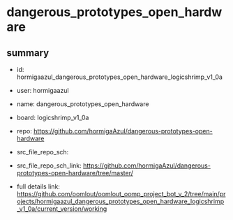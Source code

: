 # dangerous_prototypes_open_hardware
 
## summary 
* id: hormigaazul_dangerous_prototypes_open_hardware_logicshrimp_v1_0a
* user: hormigaazul
* name: dangerous_prototypes_open_hardware
* board: logicshrimp_v1_0a
* repo: https://github.com/hormigaAzul/dangerous-prototypes-open-hardware



* src_file_repo_sch: 
* src_file_repo_sch_link: https://github.com/hormigaAzul/dangerous-prototypes-open-hardware/tree/master/
* full details link: https://github.com/oomlout/oomlout_oomp_project_bot_v_2/tree/main/projects/hormigaazul_dangerous_prototypes_open_hardware_logicshrimp_v1_0a/current_version/working  






